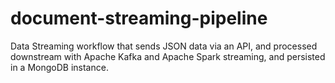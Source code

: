 # document-streaming-pipeline
Data Streaming workflow that sends JSON data via an API, and processed downstream with Apache Kafka and Apache Spark streaming, and persisted in a MongoDB instance.
